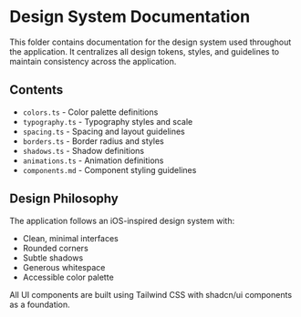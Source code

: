 
# Design System Documentation

This folder contains documentation for the design system used throughout the application. It centralizes all design tokens, styles, and guidelines to maintain consistency across the application.

## Contents

- `colors.ts` - Color palette definitions
- `typography.ts` - Typography styles and scale
- `spacing.ts` - Spacing and layout guidelines
- `borders.ts` - Border radius and styles
- `shadows.ts` - Shadow definitions
- `animations.ts` - Animation definitions
- `components.md` - Component styling guidelines

## Design Philosophy

The application follows an iOS-inspired design system with:
- Clean, minimal interfaces
- Rounded corners
- Subtle shadows
- Generous whitespace
- Accessible color palette

All UI components are built using Tailwind CSS with shadcn/ui components as a foundation.

